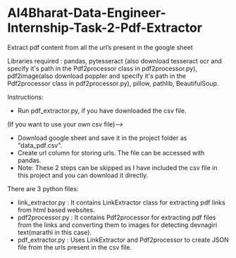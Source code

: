 # AI4Bharat-Data-Engineer-Internship-Task-2-Pdf-Extractor
Extract pdf content from all the url’s present in the google sheet


Libraries required : pandas, pytesseract (also download tesseract ocr and specify it's path in the Pdf2processor class in pdf2processor.py), pdf2image(also download poppler and specify it's path in the Pdf2processor class in pdf2processor.py), pillow, pathlib, BeautifulSoup.

Instructions: 

* Run pdf_extractor.py, if you have downloaded the csv file.


(If you want to use your own csv file)-->
* Download google sheet and save it in the project folder as "data_pdf.csv".
* Create url column for storing urls. The file can be accessed with pandas.
* Note: These 2 steps can be skipped as I have included the csv file in this project and you can download it directly.
          


There are 3 python files:
* link_extractor.py : It contains LinkExtractor class for extracting pdf links from html based websites. 
* pdf2processor.py : It contains Pdf2processor for extracting pdf files from the links and converting them to images for detecting devnagiri text(marathi in this case).
* pdf_extractor.py : Uses LinkExtractor and Pdf2processor to create JSON file from the urls present in the csv file.

